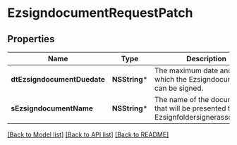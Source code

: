 # EzsigndocumentRequestPatch

## Properties
Name | Type | Description | Notes
------------ | ------------- | ------------- | -------------
**dtEzsigndocumentDuedate** | **NSString*** | The maximum date and time at which the Ezsigndocument can be signed. | [optional] 
**sEzsigndocumentName** | **NSString*** | The name of the document that will be presented to Ezsignfoldersignerassociations | [optional] 

[[Back to Model list]](../README.md#documentation-for-models) [[Back to API list]](../README.md#documentation-for-api-endpoints) [[Back to README]](../README.md)


